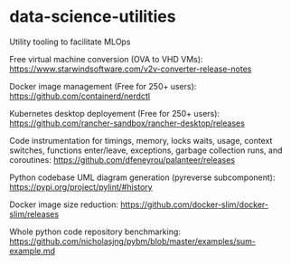 # data-science-utilities
Utility tooling to facilitate MLOps

Free virtual machine conversion (OVA to VHD VMs):
https://www.starwindsoftware.com/v2v-converter-release-notes

Docker image management (Free for 250+ users):
https://github.com/containerd/nerdctl

Kubernetes desktop deployement (Free for 250+ users):
https://github.com/rancher-sandbox/rancher-desktop/releases

Code instrumentation for timings, memory, locks waits, usage, context switches, functions enter/leave, exceptions, garbage collection runs, and coroutines:
https://github.com/dfeneyrou/palanteer/releases

Python codebase UML diagram generation (pyreverse subcomponent):
https://pypi.org/project/pylint/#history

Docker image size reduction:
https://github.com/docker-slim/docker-slim/releases

Whole python code repository benchmarking:
https://github.com/nicholasjng/pybm/blob/master/examples/sum-example.md
